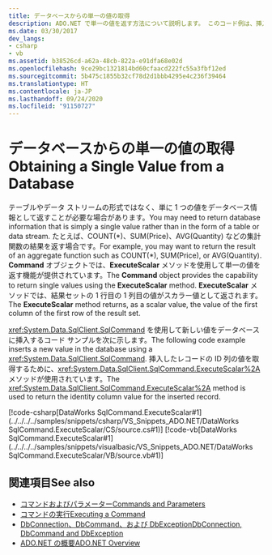 ```yaml
---
title: データベースからの単一の値の取得
description: ADO.NET で単一の値を返す方法について説明します。 このコード例は、挿入されたレコードの ID 列の値を返します。
ms.date: 03/30/2017
dev_langs:
- csharp
- vb
ms.assetid: b38526cd-a62a-48cb-822a-e91dfa68e02d
ms.openlocfilehash: 9ce29bc1321814bd60cfaacd222fc55a3fbf12ed
ms.sourcegitcommit: 5b475c1855b32cf78d2d1bbb4295e4c236f39464
ms.translationtype: HT
ms.contentlocale: ja-JP
ms.lasthandoff: 09/24/2020
ms.locfileid: "91150727"
---
```

# <a name="obtaining-a-single-value-from-a-database"></a><span data-ttu-id="300ff-104">データベースからの単一の値の取得</span><span class="sxs-lookup"><span data-stu-id="300ff-104">Obtaining a Single Value from a Database</span></span>

<span data-ttu-id="300ff-105">テーブルやデータ ストリームの形式ではなく、単に 1 つの値をデータベース情報として返すことが必要な場合があります。</span><span class="sxs-lookup"><span data-stu-id="300ff-105">You may need to return database information that is simply a single value rather than in the form of a table or data stream.</span></span> <span data-ttu-id="300ff-106">たとえば、COUNT(\*)、SUM(Price)、AVG(Quantity) などの集計関数の結果を返す場合です。</span><span class="sxs-lookup"><span data-stu-id="300ff-106">For example, you may want to return the result of an aggregate function such as COUNT(\*), SUM(Price), or AVG(Quantity).</span></span> <span data-ttu-id="300ff-107">**Command** オブジェクトでは、**ExecuteScalar** メソッドを使用して単一の値を返す機能が提供されています。</span><span class="sxs-lookup"><span data-stu-id="300ff-107">The **Command** object provides the capability to return single values using the **ExecuteScalar** method.</span></span> <span data-ttu-id="300ff-108">**ExecuteScalar** メソッドでは、結果セットの 1 行目の 1 列目の値がスカラー値として返されます。</span><span class="sxs-lookup"><span data-stu-id="300ff-108">The **ExecuteScalar** method returns, as a scalar value, the value of the first column of the first row of the result set.</span></span>  
  
 <span data-ttu-id="300ff-109"><xref:System.Data.SqlClient.SqlCommand> を使用して新しい値をデータベースに挿入するコード サンプルを次に示します。</span><span class="sxs-lookup"><span data-stu-id="300ff-109">The following code example inserts a new value in the database using a <xref:System.Data.SqlClient.SqlCommand>.</span></span> <span data-ttu-id="300ff-110">挿入したレコードの ID 列の値を取得するために、<xref:System.Data.SqlClient.SqlCommand.ExecuteScalar%2A> メソッドが使用されています。</span><span class="sxs-lookup"><span data-stu-id="300ff-110">The <xref:System.Data.SqlClient.SqlCommand.ExecuteScalar%2A> method is used to return the identity column value for the inserted record.</span></span>  
  
 [!code-csharp[DataWorks SqlCommand.ExecuteScalar#1](../../../../samples/snippets/csharp/VS_Snippets_ADO.NET/DataWorks SqlCommand.ExecuteScalar/CS/source.cs#1)]
 [!code-vb[DataWorks SqlCommand.ExecuteScalar#1](../../../../samples/snippets/visualbasic/VS_Snippets_ADO.NET/DataWorks SqlCommand.ExecuteScalar/VB/source.vb#1)]  
  
## <a name="see-also"></a><span data-ttu-id="300ff-111">関連項目</span><span class="sxs-lookup"><span data-stu-id="300ff-111">See also</span></span>

- [<span data-ttu-id="300ff-112">コマンドおよびパラメーター</span><span class="sxs-lookup"><span data-stu-id="300ff-112">Commands and Parameters</span></span>](commands-and-parameters.md)
- [<span data-ttu-id="300ff-113">コマンドの実行</span><span class="sxs-lookup"><span data-stu-id="300ff-113">Executing a Command</span></span>](executing-a-command.md)
- [<span data-ttu-id="300ff-114">DbConnection、DbCommand、および DbException</span><span class="sxs-lookup"><span data-stu-id="300ff-114">DbConnection, DbCommand and DbException</span></span>](dbconnection-dbcommand-and-dbexception.md)
- [<span data-ttu-id="300ff-115">ADO.NET の概要</span><span class="sxs-lookup"><span data-stu-id="300ff-115">ADO.NET Overview</span></span>](ado-net-overview.md)
